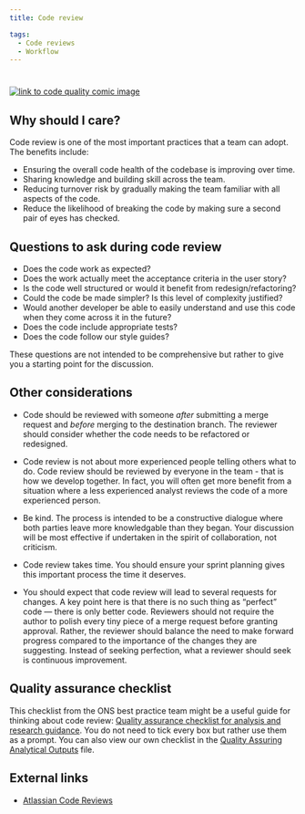 ```yaml
---
title: Code review

tags: 
  - Code reviews
  - Workflow
---
```


#

[![link to code quality comic image](https://imgs.xkcd.com/comics/code_quality.png)](https://xkcd.com/1513)

## Why should I care?

Code review is one of the most important practices that a team can adopt. The benefits include:

- Ensuring the overall code health of the codebase is improving over time.
- Sharing knowledge and building skill across the team.
- Reducing turnover risk by gradually making the team familiar with all aspects of the code.
- Reduce the likelihood of breaking the code by making sure a second pair of eyes has checked.

## Questions to ask during code review

- Does the code work as expected?
- Does the work actually meet the acceptance criteria in the user story?
- Is the code well structured or would it benefit from redesign/refactoring?
- Could the code be made simpler? Is this level of complexity justified?
- Would another developer be able to easily understand and use this code when they come across it in the future?
- Does the code include appropriate tests?
- Does the code follow our style guides?

These questions are not intended to be comprehensive but rather to give you a starting point for the discussion.

## Other considerations

- Code should be reviewed with someone _after_ submitting a merge request and _before_ merging to the destination branch. The reviewer should consider whether the code needs to be refactored or redesigned.

- Code review is not about more experienced people telling others what to do. Code review should be
  reviewed by everyone in the team - that is how we develop together. In fact, you will often get
  more benefit from a situation where a less experienced analyst reviews the code of a more experienced
  person.

- Be kind. The process is intended to be a constructive dialogue where both parties leave more knowledgable than they began. Your discussion will be most effective if undertaken in the spirit of collaboration, not criticism.

- Code review takes time. You should ensure your sprint planning gives this important process the time it deserves.

- You should expect that code review will lead to several requests for changes. A key point here is that there is no such thing as “perfect” code — there is only better code. Reviewers should not require the author to polish every tiny piece of a merge request before granting approval. Rather, the reviewer should balance the need to make forward progress compared to the importance of the changes they are suggesting. Instead of seeking perfection, what a reviewer should seek is continuous improvement.

## Quality assurance checklist

This checklist from the ONS best practice team might be a useful guide for thinking about code review: [Quality assurance checklist for analysis and research guidance](https://best-practice-and-impact.github.io/qa-of-code-guidance/intro.html). You do not need to tick every box but rather use them as a prompt.
You can also view our own checklist in the [Quality Assuring Analytical Outputs][1] file.

## External links

- [Atlassian Code Reviews](https://www.atlassian.com/agile/software-development/code-reviews)

[1]: ./quality-assuring-analytical-outputs.md
